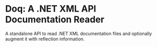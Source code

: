 Doq: A .NET XML API Documentation Reader
===

A standalone API to read .NET XML documentation files and optionally augment it with reflection information.
